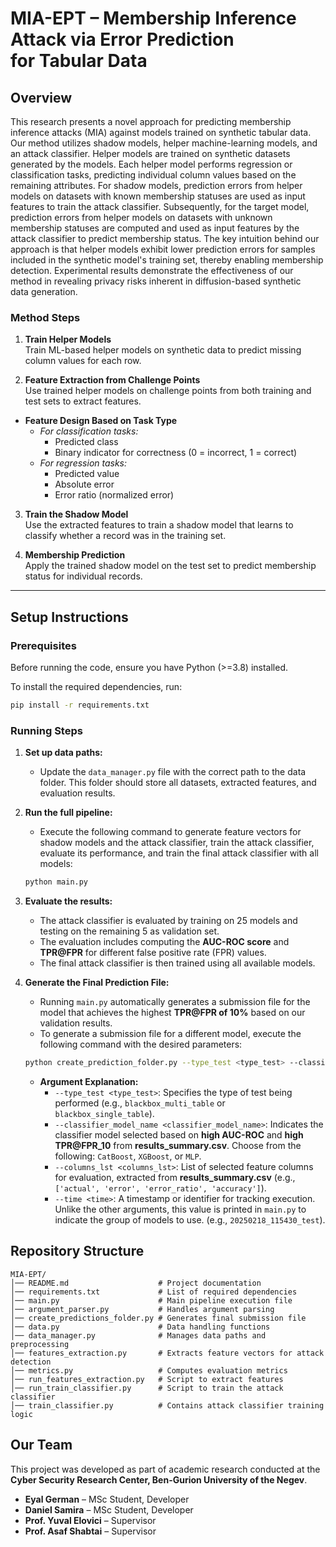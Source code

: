 # MIA-EPT – Membership Inference Attack via Error Prediction for Tabular Data

## Overview
This research presents a novel approach for predicting membership inference attacks (MIA) against models trained on synthetic tabular data. Our method utilizes shadow models, helper machine-learning models, and an attack classifier. Helper models are trained on synthetic datasets generated by the models. Each helper model performs regression or classification tasks, predicting individual column values based on the remaining attributes. For shadow models, prediction errors from helper models on datasets with known membership statuses are used as input features to train the attack classifier. Subsequently, for the target model, prediction errors from helper models on datasets with unknown membership statuses are computed and used as input features by the attack classifier to predict membership status. The key intuition behind our approach is that helper models exhibit lower prediction errors for samples included in the synthetic model's training set, thereby enabling membership detection. Experimental results demonstrate the effectiveness of our method in revealing privacy risks inherent in diffusion-based synthetic data generation.

### Method Steps

1) **Train Helper Models**  
  Train ML-based helper models on synthetic data to predict missing column values for each row.

2) **Feature Extraction from Challenge Points**  
  Use trained helper models on challenge points from both training and test sets to extract features.

- **Feature Design Based on Task Type**  
  - *For classification tasks:*
    - Predicted class
    - Binary indicator for correctness (0 = incorrect, 1 = correct)
  - *For regression tasks:*
    - Predicted value
    - Absolute error
    - Error ratio (normalized error)

3) **Train the Shadow Model**  
  Use the extracted features to train a shadow model that learns to classify whether a record was in the training set.

4) **Membership Prediction**  
  Apply the trained shadow model on the test set to predict membership status for individual records.

---

## Setup Instructions  

### Prerequisites  
Before running the code, ensure you have Python (>=3.8) installed.

To install the required dependencies, run:  

```bash
pip install -r requirements.txt
```  

### Running Steps  
1. **Set up data paths:**  
   - Update the `data_manager.py` file with the correct path to the data folder. This folder should store all datasets, extracted features, and evaluation results.  

2. **Run the full pipeline:**  
   - Execute the following command to generate feature vectors for shadow models and the attack classifier, train the attack classifier, evaluate its performance, and train the final attack classifier with all models:  

   ```bash
   python main.py
   ```  

3. **Evaluate the results:**  
   - The attack classifier is evaluated by training on 25 models and testing on the remaining 5 as validation set.  
   - The evaluation includes computing the **AUC-ROC score** and **TPR@FPR** for different false positive rate (FPR) values.  
   - The final attack classifier is then trained using all available models.

4. **Generate the Final Prediction File:**  
   - Running `main.py` automatically generates a submission file for the model that achieves the highest **TPR@FPR of 10%** based on our validation results.
   - To generate a submission file for a different model, execute the following command with the desired parameters:  

   ```bash
   python create_prediction_folder.py --type_test <type_test> --classifier_model_name <classifier_model_name> --columns_lst <columns_lst> --time <time>
   ```  
   - **Argument Explanation:**  
        - `--type_test <type_test>`: Specifies the type of test being performed (e.g., `blackbox_multi_table` or `blackbox_single_table`).  
        - `--classifier_model_name <classifier_model_name>`: Indicates the classifier model selected based on **high AUC-ROC** and **high TPR@FPR_10** from **results_summary.csv**. Choose from the following: `CatBoost`, `XGBoost`, or `MLP`.  
        - `--columns_lst <columns_lst>`: List of selected feature columns for evaluation, extracted from **results_summary.csv** (e.g., `['actual', 'error', 'error_ratio', 'accuracy']`).  
        - `--time <time>`: A timestamp or identifier for tracking execution. Unlike the other arguments, this value is printed in `main.py` to indicate the group of models to use. (e.g., `20250218_115430_test`). 


## Repository Structure  
```
MIA-EPT/
│── README.md                    # Project documentation
│── requirements.txt             # List of required dependencies
│── main.py                      # Main pipeline execution file
│── argument_parser.py           # Handles argument parsing
│── create_predictions_folder.py # Generates final submission file
│── data.py                      # Data handling functions
│── data_manager.py              # Manages data paths and preprocessing
│── features_extraction.py       # Extracts feature vectors for attack detection
│── metrics.py                   # Computes evaluation metrics
│── run_features_extraction.py   # Script to extract features
│── run_train_classifier.py      # Script to train the attack classifier
│── train_classifier.py          # Contains attack classifier training logic
```

## Our Team

This project was developed as part of academic research conducted at the  
**Cyber Security Research Center, Ben-Gurion University of the Negev**.

- **Eyal German** – MSc Student, Developer  
- **Daniel Samira** – MSc Student, Developer  
- **Prof. Yuval Elovici** – Supervisor  
- **Prof. Asaf Shabtai** – Supervisor 




